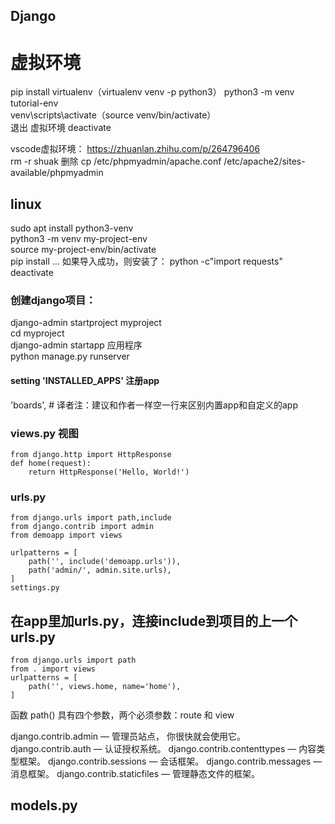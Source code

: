 ## Django
# 虚拟环境
pip install virtualenv（virtualenv venv -p python3） 
python3 -m venv tutorial-env  
venv\scripts\activate（source venv/bin/activate）   
退出 虚拟环境 deactivate   

vscode虚拟环境： https://zhuanlan.zhihu.com/p/264796406  
rm -r shuak  删除
cp /etc/phpmyadmin/apache.conf /etc/apache2/sites-available/phpmyadmin
## linux
sudo apt install python3-venv  
python3 -m venv my-project-env  
source my-project-env/bin/activate  
pip install ...
如果导入成功，则安装了： python -c"import requests"  
deactivate  


### 创建django项目： 
django-admin startproject myproject  
cd myproject  
django-admin startapp 应用程序  
python manage.py runserver  


#### setting 'INSTALLED_APPS' 注册app
'boards',  # 译者注：建议和作者一样空一行来区别内置app和自定义的app  


### views.py 视图  
```
from django.http import HttpResponse
def home(request):
    return HttpResponse('Hello, World!')
```

### urls.py 
```
from django.urls import path,include
from django.contrib import admin
from demoapp import views

urlpatterns = [
    path('', include('demoapp.urls')),
    path('admin/', admin.site.urls),
]
settings.py
```

## 在app里加urls.py，连接include到项目的上一个urls.py
```
from django.urls import path
from . import views
urlpatterns = [
    path('', views.home, name='home'),
]
```
函数 path() 具有四个参数，两个必须参数：route 和 view  

django.contrib.admin — 管理员站点， 你很快就会使用它。
django.contrib.auth — 认证授权系统。
django.contrib.contenttypes — 内容类型框架。
django.contrib.sessions — 会话框架。
django.contrib.messages — 消息框架。
django.contrib.staticfiles — 管理静态文件的框架。  

## models.py
